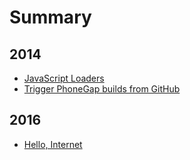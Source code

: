 # Summary


## 2014

  * [JavaScript Loaders](0001-javascript-loaders.md)
  * [Trigger PhoneGap builds from GitHub](0002-trigger-phonegap-build-from-github.md)


## 2016

  * [Hello, Internet](0003-hello-internet.md)

